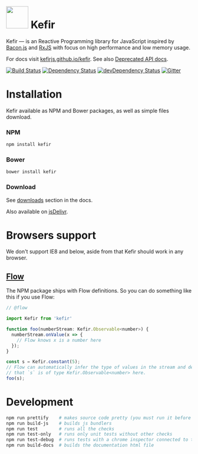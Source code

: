 # <a href="http://kefirjs.github.io/kefir/"><img src="http://kefirjs.github.io/kefir/Kefir-with-bg.svg" width="60" height="60"></a> Kefir



Kefir — is an Reactive Programming library for JavaScript
inspired by [Bacon.js](https://github.com/baconjs/bacon.js)
and [RxJS](https://github.com/Reactive-Extensions/RxJS)
with focus on high performance and low memory usage.

For docs visit [kefirjs.github.io/kefir](http://kefirjs.github.io/kefir).
See also [Deprecated API docs](https://github.com/kefirjs/kefir/blob/master/deprecated-api-docs.md).



[![Build Status](https://travis-ci.org/kefirjs/kefir.svg?branch=master)](https://travis-ci.org/kefirjs/kefir)
[![Dependency Status](https://david-dm.org/kefirjs/kefir.svg)](https://david-dm.org/kefirjs/kefir)
[![devDependency Status](https://david-dm.org/kefirjs/kefir/dev-status.svg)](https://david-dm.org/rpominov/kefir#info=devDependencies)
[![Gitter](https://badges.gitter.im/Join%20Chat.svg)](https://gitter.im/pozadi/kefir?utm_source=badge&utm_medium=badge&utm_campaign=pr-badge)



# Installation

Kefir available as NPM and Bower packages, as well as simple files download.

### NPM
```sh
npm install kefir
```

### Bower
```sh
bower install kefir
```

### Download

See [downloads](https://kefirjs.github.io/kefir/#downloads) section in the docs.

Also available on [jsDelivr](http://www.jsdelivr.com/#!kefir).

# Browsers support

We don't support IE8 and below, aside from that Kefir should work in any browser.


## [Flow](https://flowtype.org/)

The NPM package ships with Flow definitions. So you can do something like this if you use Flow:

```js
// @flow

import Kefir from 'kefir'

function foo(numberStream: Kefir.Observable<number>) {
  numberStream.onValue(x => {
    // Flow knows x is a number here
  });
}

const s = Kefir.constant(5);
// Flow can automatically infer the type of values in the stream and determine
// that `s` is of type Kefir.Observable<number> here.
foo(s);
```

# Development

```sh
npm run prettify    # makes source code pretty (you must run it before a PR could be merged)
npm run build-js    # builds js bundlers
npm run test        # runs all the checks
npm run test-only   # runs only unit tests without other checks
npm run test-debug  # runs tests with a chrome inspector connected to the node process
npm run build-docs  # builds the documentation html file
```
